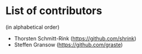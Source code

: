 # List of contributors

(in alphabetical order)

- Thorsten Schmitt-Rink (<https://github.com/shrink>)
- Steffen Gransow (<https://github.com/graste>)


